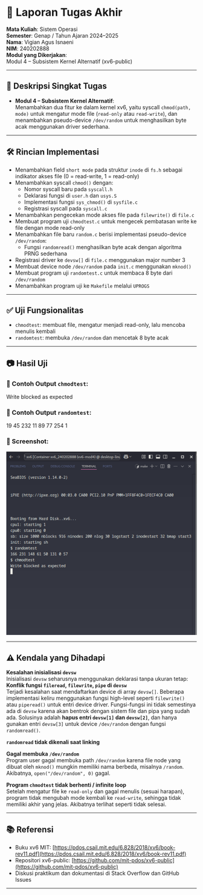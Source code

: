 
# 📝 Laporan Tugas Akhir

**Mata Kuliah**: Sistem Operasi  
**Semester**: Genap / Tahun Ajaran 2024–2025  
**Nama**: Vigian Agus Isnaeni  
**NIM**: 240202888  
**Modul yang Dikerjakan**:  
Modul 4 – Subsistem Kernel Alternatif (xv6-public)

---

## 📌 Deskripsi Singkat Tugas

* **Modul 4 – Subsistem Kernel Alternatif**:  
  Menambahkan dua fitur ke dalam kernel xv6, yaitu syscall `chmod(path, mode)` untuk mengatur mode file (`read-only` atau `read-write`), dan menambahkan pseudo-device `/dev/random` untuk menghasilkan byte acak menggunakan driver sederhana.

---

## 🛠️ Rincian Implementasi

* Menambahkan field `short mode` pada struktur `inode` di `fs.h` sebagai indikator akses file (0 = read-write, 1 = read-only)
* Menambahkan syscall `chmod()` dengan:
  - Nomor syscall baru pada `syscall.h`
  - Deklarasi fungsi di `user.h` dan `usys.S`
  - Implementasi fungsi `sys_chmod()` di `sysfile.c`
  - Registrasi syscall pada `syscall.c`
* Menambahkan pengecekan mode akses file pada `filewrite()` di `file.c`
* Membuat program uji `chmodtest.c` untuk mengecek pembatasan write ke file dengan mode read-only
* Menambahkan file baru `random.c` berisi implementasi pseudo-device `/dev/random`:
  - Fungsi `randomread()` menghasilkan byte acak dengan algoritma PRNG sederhana
* Registrasi driver ke `devsw[]` di `file.c` menggunakan major number 3
* Membuat device node `/dev/random` pada `init.c` menggunakan `mknod()`
* Membuat program uji `randomtest.c` untuk membaca 8 byte dari `/dev/random`
* Menambahkan program uji ke `Makefile` melalui `UPROGS`

---

## ✅ Uji Fungsionalitas

* `chmodtest`: membuat file, mengatur menjadi read-only, lalu mencoba menulis kembali
* `randomtest`: membuka `/dev/random` dan mencetak 8 byte acak

---

## 📷 Hasil Uji

### 📍 Contoh Output `chmodtest`:
Write blocked as expected

### 📍 Contoh Output `randomtest`:
19 45 232 11 89 77 254 1

### 📸 Screenshot:
![hasil chmodtest dan randomtest](./screenshot/4.png)

---

## ⚠️ Kendala yang Dihadapi

 **Kesalahan inisialisasi `devsw`**  
   Inisialisasi `devsw` seharusnya menggunakan deklarasi tanpa ukuran tetap:  
 **Konflik fungsi `fileread`, `filewrite`, `pipe` di `devsw`**  
   Terjadi kesalahan saat mendaftarkan device di array `devsw[]`. Beberapa implementasi keliru menggunakan fungsi high-level seperti `filewrite()` atau `piperead()` untuk entri device driver. Fungsi-fungsi ini tidak semestinya ada di `devsw` karena akan bentrok dengan sistem file dan pipa yang sudah ada. Solusinya adalah **hapus entri `devsw[1]` dan `devsw[2]`**, dan hanya gunakan entri `devsw[3]` untuk device `/dev/random` dengan fungsi `randomread()`.

 **`randomread` tidak dikenali saat linking**  
   
 **Gagal membuka `/dev/random`**  
   Program user gagal membuka path `/dev/random` karena file node yang dibuat oleh `mknod()` mungkin memiliki nama berbeda, misalnya `/random`. Akibatnya, `open("/dev/random", 0)` gagal. 

 **Program `chmodtest` tidak berhenti / infinite loop**  
   Setelah mengatur file ke `read-only` dan gagal menulis (sesuai harapan), program tidak mengubah mode kembali ke `read-write`, sehingga tidak memiliki akhir yang jelas. Akibatnya terlihat seperti tidak selesai. 

---

## 📚 Referensi

* Buku xv6 MIT: [https://pdos.csail.mit.edu/6.828/2018/xv6/book-rev11.pdf](https://pdos.csail.mit.edu/6.828/2018/xv6/book-rev11.pdf)
* Repositori xv6-public: [https://github.com/mit-pdos/xv6-public](https://github.com/mit-pdos/xv6-public)
* Diskusi praktikum dan dokumentasi di Stack Overflow dan GitHub Issues

---